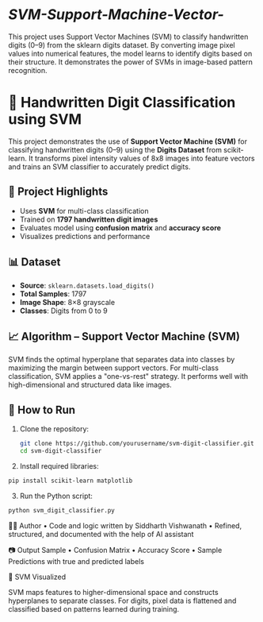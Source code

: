 # *****SVM-Support-Machine-Vector-*****
This project uses Support Vector Machines (SVM) to classify handwritten digits (0–9) from the sklearn digits dataset. By converting image pixel values into numerical features, the model learns to identify digits based on their structure. It demonstrates the power of SVMs in image-based pattern recognition.
# 🧠 Handwritten Digit Classification using SVM

This project demonstrates the use of **Support Vector Machine (SVM)** for classifying handwritten digits (0–9) using the **Digits Dataset** from scikit-learn. It transforms pixel intensity values of 8x8 images into feature vectors and trains an SVM classifier to accurately predict digits.

## 📌 Project Highlights

- Uses **SVM** for multi-class classification
- Trained on **1797 handwritten digit images**
- Evaluates model using **confusion matrix** and **accuracy score**
- Visualizes predictions and performance

## 📊 Dataset

- **Source**: `sklearn.datasets.load_digits()`
- **Total Samples**: 1797
- **Image Shape**: 8×8 grayscale
- **Classes**: Digits from 0 to 9

## 📈 Algorithm – Support Vector Machine (SVM)

SVM finds the optimal hyperplane that separates data into classes by maximizing the margin between support vectors. For multi-class classification, SVM applies a "one-vs-rest" strategy. It performs well with high-dimensional and structured data like images.

## 🚀 How to Run

1. Clone the repository:
   ```bash
   git clone https://github.com/yourusername/svm-digit-classifier.git
   cd svm-digit-classifier

2.	Install required libraries:
   ```bash
   pip install scikit-learn matplotlib
```
3.	Run the Python script:
   ```bash
   python svm_digit_classifier.py
```
👨‍💻 Author
	•	Code and logic written by Siddharth Vishwanath
	•	Refined, structured, and documented with the help of AI assistant

📷 Output Sample
	•	Confusion Matrix
	•	Accuracy Score
	•	Sample Predictions with true and predicted labels

🧠 SVM Visualized

SVM maps features to higher-dimensional space and constructs hyperplanes to separate classes. For digits, pixel data is flattened and classified based on patterns learned during training.
